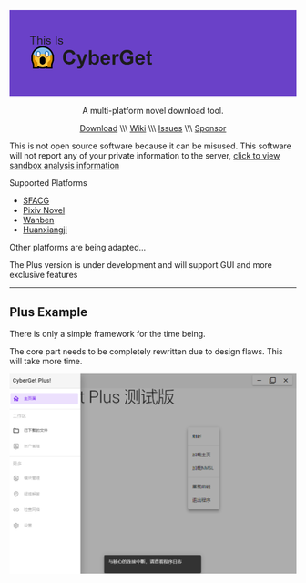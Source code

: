 ![CyberGet](cyberget.png)

 
<p align="center">A multi-platform novel download tool.</p>
<p align="center"><a href="https://github.com/3JoB/CyberGet/releases">Download</a> \\\ <a href="https://github.com/3JoB/CyberGet/wiki">Wiki</a> \\\ <a href="https://github.com/3JoB/CyberGet/issues">Issues</a> \\\ <a href="https://github.com/3JoB/CyberGet/blob/main/SPONSOR.MD">Sponsor</a></p>
 
 
 
 
 
This is not open source software because it can be misused. This software will not report any of your private information to the server, [click to view sandbox analysis information](https://s.threatbook.com/report/file/30c48bf6c594101105047ff1598ca6ff5c783e3be7cfce7a7d39d05acfa90511)

Supported Platforms
* [SFACG](https://book.sfacg.com)
* [Pixiv Novel](https://pixiv.net/novel)
* [Wanben](https://www.wanben.org)
* [Huanxiangji](http://www.huanxiangji.com)

Other platforms are being adapted...

The Plus version is under development and will support GUI and more exclusive features
 
----
 
## Plus Example
There is only a simple framework for the time being.


The core part needs to be completely rewritten due to design flaws. This will take more time.

![CyberGetPlus Example](plus-example.PNG)
